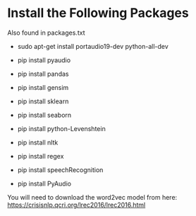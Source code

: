 # Install the Following Packages

Also found in packages.txt

- sudo apt-get install portaudio19-dev python-all-dev
- pip install pyaudio
- pip install pandas
- pip install gensim
- pip install sklearn
- pip install seaborn
- pip install python-Levenshtein

- pip install nltk
- pip install regex

- pip install speechRecognition
- pip install PyAudio

You will need to download the word2vec model from here: https://crisisnlp.qcri.org/lrec2016/lrec2016.html
